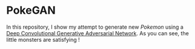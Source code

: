 # PokeGAN
In this repository, I show my attempt to generate new *Pokemon* using a [Deep Convolutional Generative Adversarial Network](https://arxiv.org/abs/1511.06434). 
As you can see, the little monsters are satisfying !


